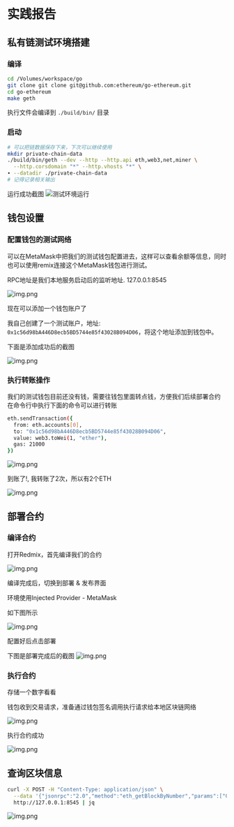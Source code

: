 # 实践报告

## 私有链测试环境搭建

### 编译
```bash
cd /Volumes/workspace/go
git clone git clone git@github.com:ethereum/go-ethereum.git
cd go-ethereum
make geth
```
执行文件会编译到 `./build/bin/` 目录

### 启动
```bash
# 可以把链数据保存下来，下次可以继续使用
mkdir private-chain-data
./build/bin/geth --dev --http --http.api eth,web3,net,miner \
  --http.corsdomain "*" --http.vhosts "*" \
∙ --datadir ./private-chain-data
# 记得记录相关输出
```
运行成功截图
![测试环境运行](images/测试环境运行.png)

## 钱包设置
### 配置钱包的测试网络
可以在MetaMask中把我们的测试钱包配置进去，这样可以查看余额等信息，同时也可以使用remix连接这个MetaMask钱包进行测试。

RPC地址是我们本地服务启动后的监听地址. 127.0.0.1:8545

![img.png](images/MetaMask钱包配置本地测试网络.png)


现在可以添加一个钱包账户了

我自己创建了一个测试账户，地址: `0x1c56d98bA446D8ecb5BD5744e85f43028B094D06`，将这个地址添加到钱包中。

下面是添加成功后的截图

![img.png](images/钱包添加成功.png)


### 执行转账操作
我们的测试钱包目前还没有钱，需要往钱包里面转点钱，方便我们后续部署合约
在命令行中执行下面的命令可以进行转账
```bash
eth.sendTransaction({
  from: eth.accounts[0],
  to: "0x1c56d98bA446D8ecb5BD5744e85f43028B094D06",
  value: web3.toWei(1, "ether"),
  gas: 21000
})
```

![img.png](images/往测试钱包转账.png)

到账了!, 我转账了2次，所以有2个ETH

![img.png](images/到账截图.png)

## 部署合约

### 编译合约
打开Redmix，首先编译我们的合约

![img.png](images/编译合约1.png)

编译完成后，切换到部署 & 发布界面

环境使用Injected Provider - MetaMask

如下图所示

![img.png](images/部署发布1.png)

配置好后点击部署

下图是部署完成后的截图
![img.png](images/合约部署完成.png)

### 执行合约
存储一个数字看看

钱包收到交易请求，准备通过钱包签名调用执行请求给本地区块链网络

![img.png](images/执行合约-存储请求.png)

执行合约成功

![img.png](images/执行合约-成功.png)


## 查询区块信息

```bash
curl -X POST -H "Content-Type: application/json" \
  --data '{"jsonrpc":"2.0","method":"eth_getBlockByNumber","params":["0x5",true],"id":2}' \
  http://127.0.0.1:8545 | jq
```

![img.png](images/查询区块信息.png)

